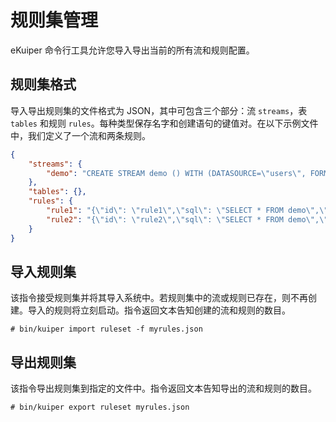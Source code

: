# 规则集管理

eKuiper 命令行工具允许您导入导出当前的所有流和规则配置。

## 规则集格式

导入导出规则集的文件格式为 JSON，其中可包含三个部分：流 `streams`，表 `tables` 和规则 `rules`。每种类型保存名字和创建语句的键值对。在以下示例文件中，我们定义了一个流和两条规则。

```json
{
    "streams": {
        "demo": "CREATE STREAM demo () WITH (DATASOURCE=\"users\", FORMAT=\"JSON\")"
    },
    "tables": {},
    "rules": {
        "rule1": "{\"id\": \"rule1\",\"sql\": \"SELECT * FROM demo\",\"actions\": [{\"log\": {}}]}",
        "rule2": "{\"id\": \"rule2\",\"sql\": \"SELECT * FROM demo\",\"actions\": [{  \"log\": {}}]}"
    }
}
```

## 导入规则集

该指令接受规则集并将其导入系统中。若规则集中的流或规则已存在，则不再创建。导入的规则将立刻启动。指令返回文本告知创建的流和规则的数目。

```shell
# bin/kuiper import ruleset -f myrules.json
```

## 导出规则集

该指令导出规则集到指定的文件中。指令返回文本告知导出的流和规则的数目。

```shell
# bin/kuiper export ruleset myrules.json
```
